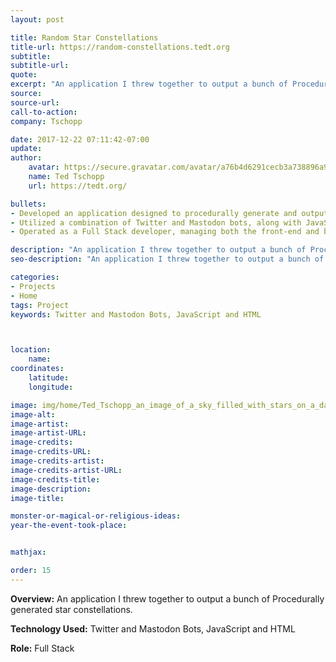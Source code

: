 ```yaml
---
layout: post

title: Random Star Constellations
title-url: https://random-constellations.tedt.org
subtitle:
subtitle-url:
quote:
excerpt: "An application I threw together to output a bunch of Procedurally generated star constellations."
source:
source-url:
call-to-action:
company: Tschopp

date: 2017-12-22 07:11:42-07:00
update:
author:
    avatar: https://secure.gravatar.com/avatar/a76b4d6291cecb3a738896a971bfb903?s=512&d=mp&r=g
    name: Ted Tschopp
    url: https://tedt.org/

bullets:
- Developed an application designed to procedurally generate and output a series of star constellations, showcasing the ability to quickly create engaging digital content.
- Utilized a combination of Twitter and Mastodon bots, along with JavaScript and HTML, to automate and disseminate the generated constellations across social platforms.
- Operated as a Full Stack developer, managing both the front-end and back-end development processes to bring the creative concept to fruition.

description: "An application I threw together to output a bunch of Procedurally generated star constellations."
seo-description: "An application I threw together to output a bunch of Procedurally generated star constellations."

categories: 
- Projects
- Home
tags: Project
keywords: Twitter and Mastodon Bots, JavaScript and HTML



location:
    name:
coordinates:
    latitude:
    longitude:

image: img/home/Ted_Tschopp_an_image_of_a_sky_filled_with_stars_on_a_dark_night.webp
image-alt:
image-artist:
image-artist-URL:
image-credits:
image-credits-URL:
image-credits-artist:
image-credits-artist-URL:
image-credits-title:
image-description:
image-title:

monster-or-magical-or-religious-ideas:
year-the-event-took-place:


mathjax:

order: 15
---
```


**Overview:** An application I threw together to output a bunch of Procedurally generated star constellations.

**Technology Used:** Twitter and Mastodon Bots, JavaScript and HTML

**Role:** Full Stack
